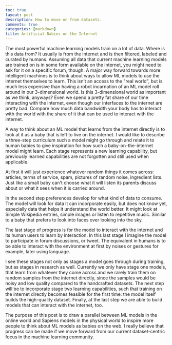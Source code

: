 ```yaml
---
toc: true
layout: post
description: How to move on from datasets.
comments: true
categories: [markdown]
title: Artificial Babies on the Internet
---
```


The most powerful machine learning models train on a lot of data. Where is this data from? It usually is from the internet and is then
filtered, labeled and curated by humans.  Assuming all data that current machine learning models are trained on is in some form available on the internet, you might need to ask for it on a specific forum, though. A major way forward towards more intelligent machines is to think about ways to allow ML models to
use the internet themselves to learn. This isn’t an access to the "real world", but is much less expensive than having a robot incarnation of 
an ML model roll around in our 3-dimensional world. Is this 3-dimensional world as important as we think, anyways? Even we spend a pretty fat share of our time interacting with the internet, even though our interfaces to the internet are pretty bad. Compare how much data bandwidth your body has to interact with the world with the share of it that can be used to interact with the internet.

A way to think about an ML model that learns from the internet directly is to look at it as a baby that is left to live on the internet. I would like to describe a three-step curriculum such a model might go through and relate it to human babies to give inspiration for how such a baby-on-the-internet model might learn. Each stage represents a new learning capability, but previously learned capabilities are not forgotten and still used when applicable.

At first it will just experience whatever random things it comes across: articles, terms of service, spam, pictures of random noise, ingredient lists. Just like a small baby can't choose what it will listen its parents discuss about or what it sees when it is carried around. 

In the second step preferences develop for what kind of data to consume. The model will look for data it can incorporate easily, but does not know yet, especially data that helps it understand the world better. It might look at Simple Wikipedia entries, simple images or listen to repetitive music. Similar to a baby that prefers to look into faces over looking into the sky.

The last stage of progress is for the model to interact with the internet and its human users to learn by interaction.
In this last stage I imagine the model to participate in forum discussions, or tweet. The equivalent in humans is to be able to interact with the environment at first by noises or gestures for example, later using language.

I see these stages not only as stages a model goes through during training, but as stages in research as well. Currently we only have stage one models, that learn from whatever they come across and we rarely train them on random samples from the internet directly, since the samples would be noisy and low quality compared to the handcrafted datasets. The next step will be to incorporate stage two learning capabilities, such that training on the internet directly becomes feasible for the first time: the model itself builds the high-quality dataset. 
Finally, at the last step we are able to build models that can interact with the internet, too.

The purpose of this post is to draw a parallel between ML models in the online world and Sapiens models in the physical world to inspire more people to think about ML models as babies on the web. I really believe that progress can be made if we move forward from our current dataset-centric focus in the machine learning community.


